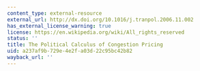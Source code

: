```yaml
---
content_type: external-resource
external_url: http://dx.doi.org/10.1016/j.tranpol.2006.11.002
has_external_license_warning: true
license: https://en.wikipedia.org/wiki/All_rights_reserved
status: ''
title: The Political Calculus of Congestion Pricing
uid: a237af9b-729e-4e2f-a03d-22c95bc42b82
wayback_url: ''
---
```

